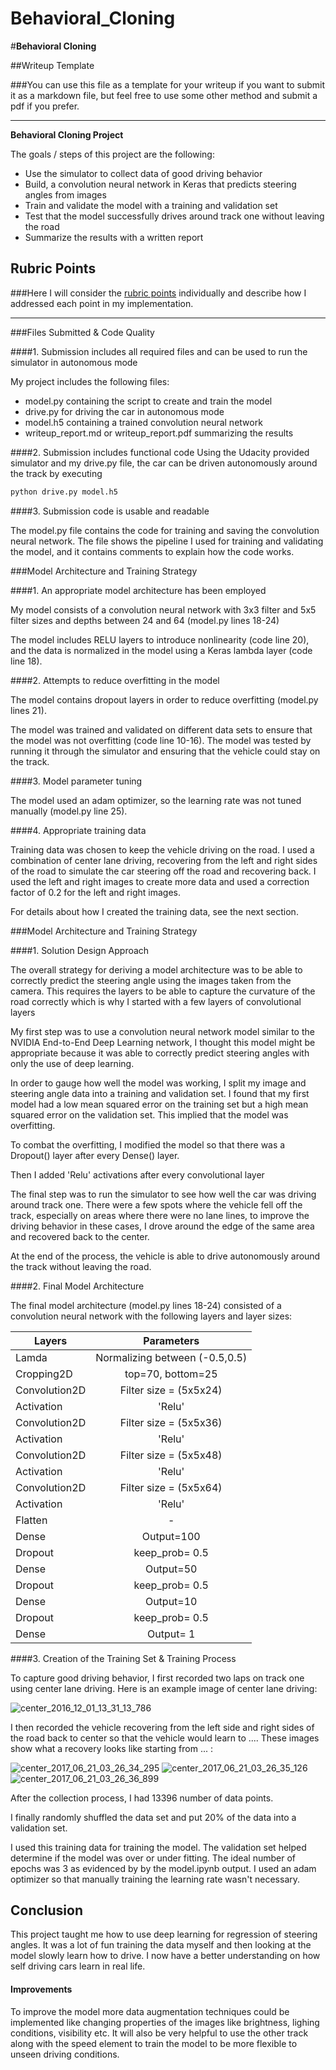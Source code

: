 # Behavioral_Cloning


#**Behavioral Cloning** 

##Writeup Template

###You can use this file as a template for your writeup if you want to submit it as a markdown file, but feel free to use some other method and submit a pdf if you prefer.

---

**Behavioral Cloning Project**

The goals / steps of this project are the following:
* Use the simulator to collect data of good driving behavior
* Build, a convolution neural network in Keras that predicts steering angles from images
* Train and validate the model with a training and validation set
* Test that the model successfully drives around track one without leaving the road
* Summarize the results with a written report


[//]: # (Image References)

[image1]: ./examples/placeholder.png "Model Visualization"
[image2]: ./examples/placeholder.png "Grayscaling"
[image3]: ./examples/placeholder_small.png "Recovery Image"
[image4]: ./examples/placeholder_small.png "Recovery Image"
[image5]: ./examples/placeholder_small.png "Recovery Image"
[image6]: ./examples/placeholder_small.png "Normal Image"
[image7]: ./examples/placeholder_small.png "Flipped Image"

## Rubric Points
###Here I will consider the [rubric points](https://review.udacity.com/#!/rubrics/432/view) individually and describe how I addressed each point in my implementation.  

---
###Files Submitted & Code Quality

####1. Submission includes all required files and can be used to run the simulator in autonomous mode

My project includes the following files:
* model.py containing the script to create and train the model
* drive.py for driving the car in autonomous mode
* model.h5 containing a trained convolution neural network 
* writeup_report.md or writeup_report.pdf summarizing the results

####2. Submission includes functional code
Using the Udacity provided simulator and my drive.py file, the car can be driven autonomously around the track by executing 
```sh
python drive.py model.h5
```

####3. Submission code is usable and readable

The model.py file contains the code for training and saving the convolution neural network. The file shows the pipeline I used for training and validating the model, and it contains comments to explain how the code works.

###Model Architecture and Training Strategy

####1. An appropriate model architecture has been employed

My model consists of a convolution neural network with 3x3 filter and 5x5 filter sizes and depths between 24 and 64 (model.py lines 18-24) 

The model includes RELU layers to introduce nonlinearity (code line 20), and the data is normalized in the model using a Keras lambda layer (code line 18). 

####2. Attempts to reduce overfitting in the model

The model contains dropout layers in order to reduce overfitting (model.py lines 21). 

The model was trained and validated on different data sets to ensure that the model was not overfitting (code line 10-16). The model was tested by running it through the simulator and ensuring that the vehicle could stay on the track.

####3. Model parameter tuning

The model used an adam optimizer, so the learning rate was not tuned manually (model.py line 25).

####4. Appropriate training data

Training data was chosen to keep the vehicle driving on the road. I used a combination of center lane driving, recovering from the left and right sides of the road to simulate the car steering off the road and recovering back. I used the left and right images to create more data and used a correction factor of 0.2 for the left and right images.

For details about how I created the training data, see the next section. 

###Model Architecture and Training Strategy

####1. Solution Design Approach

The overall strategy for deriving a model architecture was to be able to correctly predict the steering angle using the images taken from the camera. This requires the layers to be able to capture the curvature of the road correctly which is why I started with a few layers of convolutional layers

My first step was to use a convolution neural network model similar to the NVIDIA End-to-End Deep Learning network, I thought this model might be appropriate because it was able to correctly predict steering angles with only the use of deep learning.

In order to gauge how well the model was working, I split my image and steering angle data into a training and validation set. I found that my first model had a low mean squared error on the training set but a high mean squared error on the validation set. This implied that the model was overfitting. 

To combat the overfitting, I modified the model so that there was a Dropout() layer after every Dense() layer.

Then I added 'Relu' activations after every convolutional layer

The final step was to run the simulator to see how well the car was driving around track one. There were a few spots where the vehicle fell off the track, especially on areas where there were no lane lines, to improve the driving behavior in these cases, I drove around the edge of the same area and recovered back to the center. 

At the end of the process, the vehicle is able to drive autonomously around the track without leaving the road.

####2. Final Model Architecture

The final model architecture (model.py lines 18-24) consisted of a convolution neural network with the following layers and layer sizes:


| Layers        | Parameters           |
| ------------- |:-------------:|
| Lamda                            | Normalizing between (-0.5,0.5)   |
| Cropping2D                       | top=70, bottom=25                |
| Convolution2D                    |  Filter size = (5x5x24)          |
| Activation                       |  'Relu'                          |
| Convolution2D                    |  Filter size = (5x5x36)          |
| Activation                       |  'Relu'                          |
| Convolution2D                    |  Filter size = (5x5x48)          |
| Activation                       |  'Relu'                          |
| Convolution2D                    |  Filter size = (5x5x64)          |
| Activation                       |  'Relu'                          |
| Flatten                          |    -                             |
| Dense                            | Output=100                       |
| Dropout                          | keep_prob= 0.5                   |
| Dense                            | Output=50                        |
| Dropout                          | keep_prob= 0.5                   |
| Dense                            | Output=10                        |
| Dropout                          | keep_prob=  0.5                  |
| Dense                            | Output= 1                        |



####3. Creation of the Training Set & Training Process

To capture good driving behavior, I first recorded two laps on track one using center lane driving. Here is an example image of center lane driving:

![center_2016_12_01_13_31_13_786](https://user-images.githubusercontent.com/26694585/27359730-0d7691ac-563b-11e7-8559-094007da44fa.jpg)


I then recorded the vehicle recovering from the left side and right sides of the road back to center so that the vehicle would learn to .... These images show what a recovery looks like starting from ... :

![center_2017_06_21_03_26_34_295](https://user-images.githubusercontent.com/26694585/27359793-54727bde-563b-11e7-9735-8facc0e4d382.jpg)
![center_2017_06_21_03_26_35_126](https://user-images.githubusercontent.com/26694585/27359797-56ce188e-563b-11e7-8c19-e7f1e51772cf.jpg)
![center_2017_06_21_03_26_36_899](https://user-images.githubusercontent.com/26694585/27359803-5f1646ec-563b-11e7-9cec-6cbfec3c33d7.jpg)



After the collection process, I had 13396 number of data points.

I finally randomly shuffled the data set and put 20% of the data into a validation set. 

I used this training data for training the model. The validation set helped determine if the model was over or under fitting. The ideal number of epochs was 3 as evidenced by by the model.ipynb output. I used an adam optimizer so that manually training the learning rate wasn't necessary.


## Conclusion

This project taught me how to use deep learning for regression of steering angles. It was a lot of fun training the data myself and then looking at the model slowly learn how to drive. I now have a better understanding on how self driving cars learn in real life.

#### Improvements
To improve the model more data augmentation techniques could be implemented like changing properties of the images like brightness, lighing conditions, visibility etc. It will also be very helpful to use the other track along with the speed element to train the model to be more flexible to unseen driving conditions.
